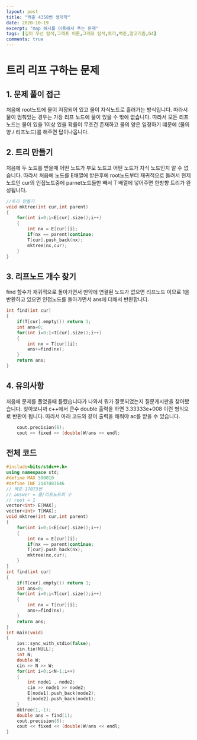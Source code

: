 ```yaml
---
layout: post
title: "백준 4358번 생태학"
date: 2020-10-19
excerpt: "map 해시를 이용해서 푸는 문제"
tags: [깊이 우선 탐색,그래프 이론,그래프 탐색,트리,백준,알고리즘,G4]
comments: true
---
```

# 트리 리프 구하는 문제
## 1. 문제 풀이 접근
처음에 root노드에 물이 저장되어 있고 물이 자식노드로 흘러가는 방식입니다. 따라서 물이 멈춰있는 경우는 가장 리프 노드에 물이 있을 수 밖에 없습니다.
따라서 모든 리프노드는 물이 있을 1이상 있을 확률이 무조건 존재하고 물의 양은 일정하기 떄문에 (물의양 / 리프노드)를 해주면 답이나옵니다.

## 2. 트리 만들기
처음에 두 노드를 받을때 어떤 노드가 부모 노드고 어떤 노드가 자식 노드인지 알 수 없습니다. 따라서 처음에 노드를 E배열에 받은후에 root노드부터 재귀적으로 돌려서 
현제 노드인 cur의 인접노드중에 parnet노드들만 빼서 T 배열에 넣어주면 한방향 트리가 완성됩니다.
``` c++
//트리 만들기
void mktree(int cur,int parent)
{
	for(int i=0;i<E[cur].size();i++)
	{
		int nx = E[cur][i];
		if(nx == parent)continue;
		T[cur].push_back(nx);
		mktree(nx,cur);
	}
}
```

## 3. 리프노드 개수 찾기
find 함수가 재귀적으로 돌아가면서 만약에 연결된 노드가 없으면 리프노드 이므로 1을 반환하고 있으면 인접노드를 돌아가면서 ans에 더해서 반환합니다.
``` c++
int find(int cur)
{
	if(T[cur].empty()) return 1;
	int ans=0;
	for(int i=0;i<T[cur].size();i++)
	{
		int nx = T[cur][i];
		ans+=find(nx);
	}
	return ans;
}
```

## 4. 유의사항
처음에 문제를 풀었을때 틀렸습니다가 나와서 뭐가 잘못되었는지 질문게시판을 찾아봤습니다. 찾아보니까 c++에서 큰수 double 출력을 하면 3.33333e+008 이런 형식으로 반환이 됩니다. 따라서 아래 코드와 같이 출력을 해줘야 ac를 받을 수 있습니다.
``` c++
	cout.precision(6); 
	cout << fixed << (double)W/ans << endl; 
```

## 전체 코드
``` c++
#include<bits/stdc++.h>
using namespace std;
#define MAX 500010
#define INF 2147483646
// 백준 17073번
// answer = 물/리프노드의 수
// root = 1
vector<int> E[MAX];
vector<int> T[MAX];
void mktree(int cur,int parent)
{
	for(int i=0;i<E[cur].size();i++)
	{
		int nx = E[cur][i];
		if(nx == parent)continue;
		T[cur].push_back(nx);
		mktree(nx,cur);
	}
}
int find(int cur)
{
	if(T[cur].empty()) return 1;
	int ans=0;
	for(int i=0;i<T[cur].size();i++)
	{
		int nx = T[cur][i];
		ans+=find(nx);
	}
	return ans;
}
int main(void)
{
	ios::sync_with_stdio(false);
	cin.tie(NULL);
	int N;
	double W;
	cin >> N >> W;
	for(int i=0;i<N-1;i++)
	{
		int node1 , node2;
		cin >> node1 >> node2;
		E[node1].push_back(node2);
		E[node2].push_back(node1);
	}
	mktree(1,-1);
	double ans = find(1);
	cout.precision(6); 
	cout << fixed << (double)W/ans << endl; 
}
```
